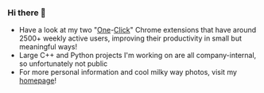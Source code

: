 ### Hi there 🖖

* Have a look at my two "[One](https://github.com/chrschorn/one-click-trello)-[Click](https://github.com/chrschorn/one-click-ticktick)" Chrome extensions that have around 2500+ weekly active users, improving their productivity in small but meaningful ways!
* Large C++ and Python projects I'm working on are all company-internal, so unfortunately not public
* For more personal information and cool milky way photos, visit my [homepage](https://schorn.me/)!

<!--
**chrschorn/chrschorn** is a ✨ _special_ ✨ repository because its `README.md` (this file) appears on your GitHub profile.

Here are some ideas to get you started:

- 🔭 I’m currently working on ...
- 🌱 I’m currently learning ...
- 👯 I’m looking to collaborate on ...
- 🤔 I’m looking for help with ...
- 💬 Ask me about ...
- 📫 How to reach me: ...
- 😄 Pronouns: ...
- ⚡ Fun fact: ...
-->

